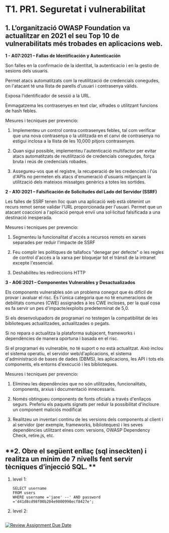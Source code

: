 # T1. PR1. Seguretat i vulnerabilitat

## **1. L’organització OWASP Foundation va actualitzar en 2021 el seu Top 10 de vulnerabilitats més trobades en aplicacions web.**

**1 - A07:2021 – Fallas de Identificación y Autenticación**

Son falles en la confirmacio de la identitat, la autenticacio i en la gestio de sesions dels usuaris.

Permet atacs automatitzats com la reutilització de credencials conegudes, on l'atacant té una llista de parells d'usuari i contrasenya vàlids. 

Exposa l'identificador de sessió a la URL.

Emmagatzema les contrasenyes en text clar, xifrades o utilitzant funcions de hash febles.

Mesures i tecniques per prevencio:

  1. Implementeu un control contra contrasenyes febles, tal com verificar que una nova contrasenya o la utilitzada en el canvi de contrasenya no estigui inclosa a la llista de les 10,000 pitjors contrasenyes.

  2. Quan sigui possible, implementeu l'autenticació multifactor per evitar atacs automatitzats de reutilització de credencials conegudes, força bruta i reús de credencials robades.

  3. Assegureu-vos que el registre, la recuperació de les credencials i l'ús d'APIs no permeten els atacs d'enumeració d'usuaris mitjançant la utilització dels mateixos missatges genèrics a totes les sortides.

**2 - A10:2021 – Falsificación de Solicitudes del Lado del Servidor (SSRF)**

Les falles de SSRF tenen lloc quan una aplicació web està obtenint un recurs remot sense validar l'URL proporcionada per l'usuari. Permet que un atacant coaccioni a l'aplicació perquè enviï una sol·licitud falsificada a una destinació inesperada.

Mesures i tecniques per prevencio:

  1. Segmenteu la funcionalitat d'accés a recursos remots en xarxes separades per reduir l'impacte de SSRF

  2. Feu complir les polítiques de tallafocs "denegar per defecte" o les regles de control d'accés a la xarxa per bloquejar tot el trànsit de la intranet excepte l'essencial.

  3. Deshabiliteu les redireccions HTTP

**3 - A06:2021 – Componentes Vulnerables y Desactualizados**

Els components vulnerables són un problema conegut que és difícil de provar i avaluar el risc. És l'única categoria que no té enumeracions de debilitats comunes (CWE) assignades a les CWE incloses, per la qual cosa es fa servir un pes d'impacte/exploits predeterminat de 5,0.

Si els desenvolupadors de programari no testegen la compatibilitat de les biblioteques actualitzades, actualitzades o pegats.

Si no repara o actualitza la plataforma subjacent, frameworks i dependències de manera oportuna i basada en el risc.

Si el programari és vulnerable, no té suport o no està actualitzat. Això inclou el sistema operatiu, el servidor web/d'aplicacions, el sistema d'administració de bases de dades (DBMS), les aplicacions, les API i tots els components, els entorns d'execució i les biblioteques.

Mesures i tecniques per prevencio:

  1. Elimineu les dependències que no són utilitzades, funcionalitats, components, arxius i documentació innecessaris.

  2. Només obtingueu components de fonts oficials a través d'enllaços segurs. Preferiu els paquets signats per reduir la possibilitat d'incloure un component maliciós modificat

  3. Realitzeu un inventari continu de les versions dels components al client i al servidor (per exemple, frameworks, biblioteques) i les seves dependències utilitzant eines com: versions, OWASP Dependency Check, retire.js, etc.

## **2. Obre el següent enllaç (sql inseckten) i realitza un mínim de 7 nivells fent servir tècniques d’injecció SQL. **

  1. level 1:
     ```
     SELECT username 
     FROM users 
     WHERE username ='jane' --' AND password ='d41d8cd98f00b204e9800998ecf8427e';
     ```
  2. level 2:
     ```

     ```

[![Review Assignment Due Date](https://classroom.github.com/assets/deadline-readme-button-22041afd0340ce965d47ae6ef1cefeee28c7c493a6346c4f15d667ab976d596c.svg)](https://classroom.github.com/a/S9WTUTwx)
